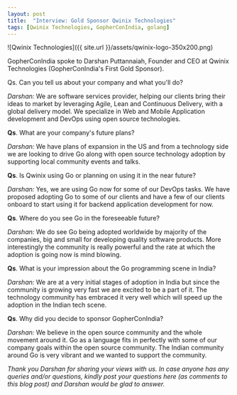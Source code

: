 ```yaml
---
layout: post
title:  "Interview: Gold Sponsor Qwinix Technologies"
tags: [Qwinix Technologies, GopherConIndia, golang]
---
```


![Qwinix Technologies]({{ site.url }}/assets/qwinix-logo-350x200.png) 

GopherConIndia spoke to Darshan Puttannaiah, Founder and CEO at Qwinix Technologies (GopherConIndia's First Gold Sponsor).

Qs. Can you tell us about your company and what you'll do?

_Darshan:_ We are software services provider, helping our clients bring their ideas to market by leveraging Agile, Lean and Continuous Delivery, with a global delivery model. We specialize in Web and Mobile Application development and DevOps using open source technologies.

**Qs**. What are your company's future plans?

_Darshan:_ We have plans of expansion in the US and from a technology side we are looking to drive Go along with open source technology adoption by supporting local community events and talks. 

**Qs**. Is Qwinix using Go or planning on using it in the near future?

_Darshan:_ Yes, we are using Go now for some of our DevOps tasks. We have proposed adopting Go to some of our clients and have a few of our clients onboard to start using it for backend application development for now.

**Qs**. Where do you see Go in the foreseeable future?

_Darshan:_ We do see Go being adopted worldwide by majority of the companies, big and small for developing quality software products. More interestingly the community is really powerful and the rate at which the adoption is going now is mind blowing.

**Qs**. What is your impression about the Go programming scene in India?

_Darshan:_ We are at a very initial stages of adoption in India but since the community is growing very fast we are excited to be a part of it. The technology community has embraced it very well which will speed up the adoption in the Indian tech scene.

**Qs**. Why did you decide to sponsor GopherConIndia?

_Darshan:_ We believe in the open source community and the whole movement around it. Go as a language fits in perfectly with some of our company goals within the open source community. The Indian community around Go is very vibrant and we wanted to support the community.

_Thank you Darshan for sharing your views with us. In case anyone has any queries and/or questions, kindly post your questions here (as comments to this blog post) and Darshan would be glad to answer._
